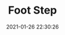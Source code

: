 ---
id_post: 10
title: "Foot Step"
slug: 'foot-step'
date: 2021-01-26 22:30:26
description: 'Explore the World.'
image: 'https://i.postimg.cc/vmZ1Ggt8/IMG-20201114-175419.jpg'
categories: kubisme
artist: 'Gallery teplok.id'
instagram: 'dian_djoyo'
---